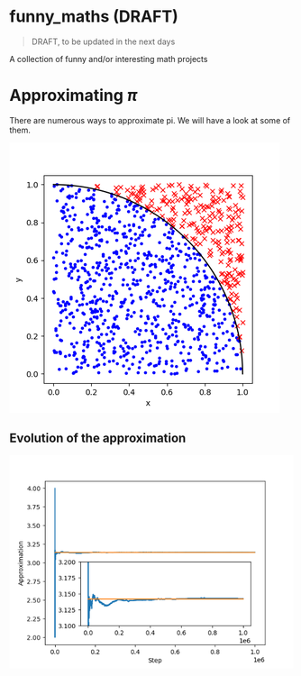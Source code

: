 # funny_maths (DRAFT)

> DRAFT, to be updated in the next days

A collection of funny and/or interesting math projects

# Approximating $\pi$

There are numerous ways to approximate pi. We will have a look at some of them.

![Circle](circle.png)

## Evolution of the approximation

![Approximation](approx.png)
